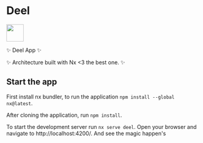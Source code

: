 # Deel

<a alt="Nx logo" href="https://nx.dev" target="_blank" rel="noreferrer"><img src="https://raw.githubusercontent.com/nrwl/nx/master/images/nx-logo.png" width="45"></a>

✨ Deel App ✨

✨ Architecture built with Nx <3 the best one. ✨

## Start the app

First install nx bundler, to run the application `npm install --global nx@latest`.

After cloning the application, run `npm install`.

To start the development server run `nx serve deel`. Open your browser and navigate to http://localhost:4200/.
And see the magic happen's


